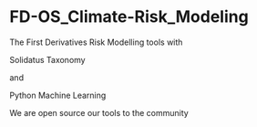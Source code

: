 # FD-OS_Climate-Risk_Modeling
The First Derivatives Risk Modelling tools with

  Solidatus Taxonomy 
  
   and
   
   Python Machine Learning
   
   We are open source our tools to the community
